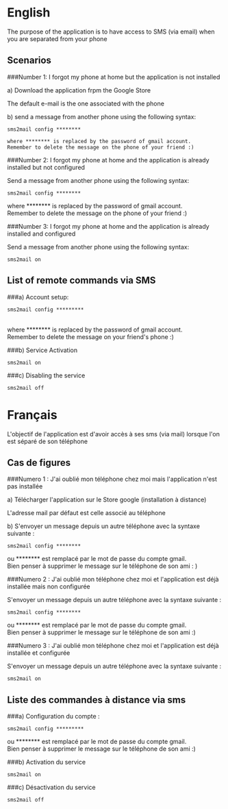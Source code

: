 English
=======

The purpose of the application is to have access to SMS (via email) when you are separated from your phone

Scenarios
--------------

###Number 1: I forgot my phone at home but the application is not installed

a) Download the application frpm the Google Store

The default e-mail is the one associated with the phone

b) send a message from another phone using the following syntax:    
<pre><code>sms2mail config ********</pre></code>    
	where ******** is replaced by the password of gmail account.   
	Remember to delete the message on the phone of your friend :)   


###Number 2: I forgot my phone at home and the application is already installed but not configured

Send a message from another phone using the following syntax:   
	<pre><code>sms2mail config ********  </pre></code>
	where ******** is replaced by the password of gmail account.   
	Remember to delete the message on the phone of your friend :)   

###Number 3: I forgot my phone at home and the application is already installed and configured

Send a message from another phone using the following syntax:   
	<pre><code>sms2mail on</pre></code>


List of remote commands via SMS
--------------------------------------

###a) Account setup:   
	<pre><code>sms2mail config *********</pre></code>   
	where ******** is replaced by the password of gmail account.   
	Remember to delete the message on your friend's phone :)   


###b) Service Activation   
	<pre><code>sms2mail on</pre></code>

###c) Disabling the service   
	<pre><code>sms2mail off</pre></code>





Français
========

L'objectif de l'application est d'avoir accès à ses sms (via mail) lorsque l'on est séparé de son téléphone


Cas de figures
--------------

###Numero 1 : J'ai oublié mon téléphone chez moi mais l'application n'est pas installée

a) Télécharger l'application sur le Store google (installation à distance)

L'adresse mail par défaut est celle associé au téléphone

b) S'envoyer un message depuis un autre téléphone avec la syntaxe suivante :   
	<pre><code>sms2mail config ********</pre></code>
	ou ******** est remplacé par le mot de passe du compte gmail.   
	Bien penser à supprimer le message sur le téléphone de son ami :   )


###Numero 2 : J'ai oublié mon téléphone chez moi et l'application est déjà installée mais non configurée

S'envoyer un message depuis un autre téléphone avec la syntaxe suivante :   
	<pre><code>sms2mail config ********</pre></code>
	ou ******** est remplacé par le mot de passe du compte gmail.   
	Bien penser à supprimer le message sur le téléphone de son ami :)   


###Numero 3 : J'ai oublié mon téléphone chez moi et l'application est déjà installée et configurée

S'envoyer un message depuis un autre téléphone avec la syntaxe suivante :   
	<pre><code>sms2mail on</pre></code> 


Liste des commandes à distance via sms
--------------------------------------

###a) Configuration du compte :    
	<pre><code>sms2mail config *********</pre></code>
	ou ******** est remplacé par le mot de passe du compte gmail.   
	Bien penser à supprimer le message sur le téléphone de son ami :)   


###b) Activation du service   
	<pre><code>sms2mail on</pre></code>   

###c) Désactivation du service   
	<pre><code>sms2mail off</pre></code>   






